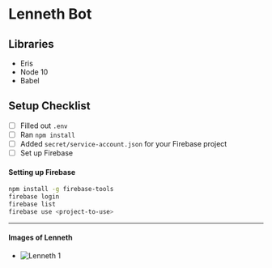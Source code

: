 # Lenneth Bot

## Libraries

* Eris
* Node 10
* Babel

## Setup Checklist

 * [ ] Filled out `.env`
 * [ ] Ran `npm install`
 * [ ] Added `secret/service-account.json` for your Firebase project 
 * [ ] Set up Firebase

#### Setting up Firebase

```sh
npm install -g firebase-tools
firebase login
firebase list
firebase use <project-to-use>
```

---

#### Images of Lenneth

* ![Lenneth 1](https://i.pinimg.com/736x/10/e4/c8/10e4c8570f884b9833dfdc6b3b53b935.jpg)